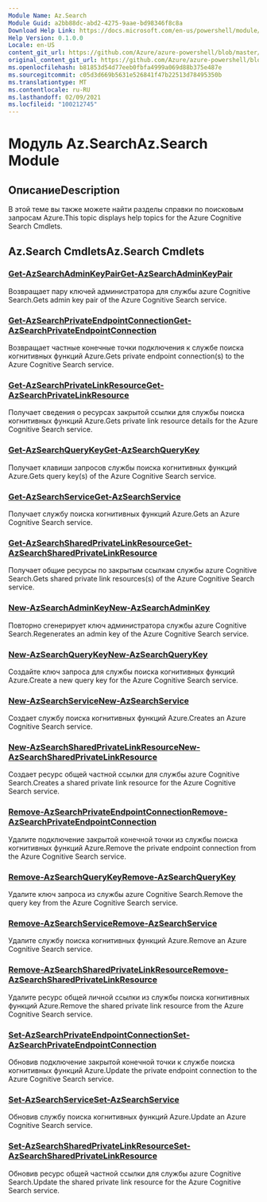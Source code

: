 ```yaml
---
Module Name: Az.Search
Module Guid: a2bb88dc-abd2-4275-9aae-bd98346f8c8a
Download Help Link: https://docs.microsoft.com/en-us/powershell/module/az.search
Help Version: 0.1.0.0
Locale: en-US
content_git_url: https://github.com/Azure/azure-powershell/blob/master/src/Search/Search/help/Az.Search.md
original_content_git_url: https://github.com/Azure/azure-powershell/blob/master/src/Search/Search/help/Az.Search.md
ms.openlocfilehash: b81853d54d77eeb0fbfa4999a069d88b375e487e
ms.sourcegitcommit: c05d3d669b5631e526841f47b22513d78495350b
ms.translationtype: MT
ms.contentlocale: ru-RU
ms.lasthandoff: 02/09/2021
ms.locfileid: "100212745"
---
```

# <span data-ttu-id="ae981-101">Модуль Az.Search</span><span class="sxs-lookup"><span data-stu-id="ae981-101">Az.Search Module</span></span>
## <span data-ttu-id="ae981-102">Описание</span><span class="sxs-lookup"><span data-stu-id="ae981-102">Description</span></span>
<span data-ttu-id="ae981-103">В этой теме вы также можете найти разделы справки по поисковым запросам Azure.</span><span class="sxs-lookup"><span data-stu-id="ae981-103">This topic displays help topics for the Azure Cognitive Search Cmdlets.</span></span>

## <span data-ttu-id="ae981-104">Az.Search Cmdlets</span><span class="sxs-lookup"><span data-stu-id="ae981-104">Az.Search Cmdlets</span></span>
### [<span data-ttu-id="ae981-105">Get-AzSearchAdminKeyPair</span><span class="sxs-lookup"><span data-stu-id="ae981-105">Get-AzSearchAdminKeyPair</span></span>](Get-AzSearchAdminKeyPair.md)
<span data-ttu-id="ae981-106">Возвращает пару ключей администратора для службы azure Cognitive Search.</span><span class="sxs-lookup"><span data-stu-id="ae981-106">Gets admin key pair of the Azure Cognitive Search service.</span></span>

### [<span data-ttu-id="ae981-107">Get-AzSearchPrivateEndpointConnection</span><span class="sxs-lookup"><span data-stu-id="ae981-107">Get-AzSearchPrivateEndpointConnection</span></span>](Get-AzSearchPrivateEndpointConnection.md)
<span data-ttu-id="ae981-108">Возвращает частные конечные точки подключения к службе поиска когнитивных функций Azure.</span><span class="sxs-lookup"><span data-stu-id="ae981-108">Gets private endpoint connection(s) to the Azure Cognitive Search service.</span></span>

### [<span data-ttu-id="ae981-109">Get-AzSearchPrivateLinkResource</span><span class="sxs-lookup"><span data-stu-id="ae981-109">Get-AzSearchPrivateLinkResource</span></span>](Get-AzSearchPrivateLinkResource.md)
<span data-ttu-id="ae981-110">Получает сведения о ресурсах закрытой ссылки для службы поиска когнитивных функций Azure.</span><span class="sxs-lookup"><span data-stu-id="ae981-110">Gets private link resource details for the Azure Cognitive Search service.</span></span>

### [<span data-ttu-id="ae981-111">Get-AzSearchQueryKey</span><span class="sxs-lookup"><span data-stu-id="ae981-111">Get-AzSearchQueryKey</span></span>](Get-AzSearchQueryKey.md)
<span data-ttu-id="ae981-112">Получает клавиши запросов службы поиска когнитивных функций Azure.</span><span class="sxs-lookup"><span data-stu-id="ae981-112">Gets query key(s) of the Azure Cognitive Search service.</span></span>

### [<span data-ttu-id="ae981-113">Get-AzSearchService</span><span class="sxs-lookup"><span data-stu-id="ae981-113">Get-AzSearchService</span></span>](Get-AzSearchService.md)
<span data-ttu-id="ae981-114">Получает службу поиска когнитивных функций Azure.</span><span class="sxs-lookup"><span data-stu-id="ae981-114">Gets an Azure Cognitive Search service.</span></span>

### [<span data-ttu-id="ae981-115">Get-AzSearchSharedPrivateLinkResource</span><span class="sxs-lookup"><span data-stu-id="ae981-115">Get-AzSearchSharedPrivateLinkResource</span></span>](Get-AzSearchSharedPrivateLinkResource.md)
<span data-ttu-id="ae981-116">Получает общие ресурсы по закрытым ссылкам службы azure Cognitive Search.</span><span class="sxs-lookup"><span data-stu-id="ae981-116">Gets shared private link resources(s) of the Azure Cognitive Search service.</span></span>

### [<span data-ttu-id="ae981-117">New-AzSearchAdminKey</span><span class="sxs-lookup"><span data-stu-id="ae981-117">New-AzSearchAdminKey</span></span>](New-AzSearchAdminKey.md)
<span data-ttu-id="ae981-118">Повторно сгенерирует ключ администратора службы azure Cognitive Search.</span><span class="sxs-lookup"><span data-stu-id="ae981-118">Regenerates an admin key of the Azure Cognitive Search service.</span></span>

### [<span data-ttu-id="ae981-119">New-AzSearchQueryKey</span><span class="sxs-lookup"><span data-stu-id="ae981-119">New-AzSearchQueryKey</span></span>](New-AzSearchQueryKey.md)
<span data-ttu-id="ae981-120">Создайте ключ запроса для службы поиска когнитивных функций Azure.</span><span class="sxs-lookup"><span data-stu-id="ae981-120">Create a new query key for the Azure Cognitive Search service.</span></span>

### [<span data-ttu-id="ae981-121">New-AzSearchService</span><span class="sxs-lookup"><span data-stu-id="ae981-121">New-AzSearchService</span></span>](New-AzSearchService.md)
<span data-ttu-id="ae981-122">Создает службу поиска когнитивных функций Azure.</span><span class="sxs-lookup"><span data-stu-id="ae981-122">Creates an Azure Cognitive Search service.</span></span>

### [<span data-ttu-id="ae981-123">New-AzSearchSharedPrivateLinkResource</span><span class="sxs-lookup"><span data-stu-id="ae981-123">New-AzSearchSharedPrivateLinkResource</span></span>](New-AzSearchSharedPrivateLinkResource.md)
<span data-ttu-id="ae981-124">Создает ресурс общей частной ссылки для службы azure Cognitive Search.</span><span class="sxs-lookup"><span data-stu-id="ae981-124">Creates a shared private link resource for the Azure Cognitive Search service.</span></span>

### [<span data-ttu-id="ae981-125">Remove-AzSearchPrivateEndpointConnection</span><span class="sxs-lookup"><span data-stu-id="ae981-125">Remove-AzSearchPrivateEndpointConnection</span></span>](Remove-AzSearchPrivateEndpointConnection.md)
<span data-ttu-id="ae981-126">Удалите подключение закрытой конечной точки из службы поиска когнитивных функций Azure.</span><span class="sxs-lookup"><span data-stu-id="ae981-126">Remove the private endpoint connection from the Azure Cognitive Search service.</span></span>

### [<span data-ttu-id="ae981-127">Remove-AzSearchQueryKey</span><span class="sxs-lookup"><span data-stu-id="ae981-127">Remove-AzSearchQueryKey</span></span>](Remove-AzSearchQueryKey.md)
<span data-ttu-id="ae981-128">Удалите ключ запроса из службы azure Cognitive Search.</span><span class="sxs-lookup"><span data-stu-id="ae981-128">Remove the query key from the Azure Cognitive Search service.</span></span>

### [<span data-ttu-id="ae981-129">Remove-AzSearchService</span><span class="sxs-lookup"><span data-stu-id="ae981-129">Remove-AzSearchService</span></span>](Remove-AzSearchService.md)
<span data-ttu-id="ae981-130">Удалите службу поиска когнитивных функций Azure.</span><span class="sxs-lookup"><span data-stu-id="ae981-130">Remove an Azure Cognitive Search service.</span></span>

### [<span data-ttu-id="ae981-131">Remove-AzSearchSharedPrivateLinkResource</span><span class="sxs-lookup"><span data-stu-id="ae981-131">Remove-AzSearchSharedPrivateLinkResource</span></span>](Remove-AzSearchSharedPrivateLinkResource.md)
<span data-ttu-id="ae981-132">Удалите ресурс общей личной ссылки из службы поиска когнитивных функций Azure.</span><span class="sxs-lookup"><span data-stu-id="ae981-132">Remove the shared private link resource from the Azure Cognitive Search service.</span></span>

### [<span data-ttu-id="ae981-133">Set-AzSearchPrivateEndpointConnection</span><span class="sxs-lookup"><span data-stu-id="ae981-133">Set-AzSearchPrivateEndpointConnection</span></span>](Set-AzSearchPrivateEndpointConnection.md)
<span data-ttu-id="ae981-134">Обновив подключение закрытой конечной точки к службе поиска когнитивных функций Azure.</span><span class="sxs-lookup"><span data-stu-id="ae981-134">Update the private endpoint connection to the Azure Cognitive Search service.</span></span>

### [<span data-ttu-id="ae981-135">Set-AzSearchService</span><span class="sxs-lookup"><span data-stu-id="ae981-135">Set-AzSearchService</span></span>](Set-AzSearchService.md)
<span data-ttu-id="ae981-136">Обновив службу поиска когнитивных функций Azure.</span><span class="sxs-lookup"><span data-stu-id="ae981-136">Update an Azure Cognitive Search service.</span></span>

### [<span data-ttu-id="ae981-137">Set-AzSearchSharedPrivateLinkResource</span><span class="sxs-lookup"><span data-stu-id="ae981-137">Set-AzSearchSharedPrivateLinkResource</span></span>](Set-AzSearchSharedPrivateLinkResource.md)
<span data-ttu-id="ae981-138">Обновив ресурс общей частной ссылки для службы azure Cognitive Search.</span><span class="sxs-lookup"><span data-stu-id="ae981-138">Update the shared private link resource for the Azure Cognitive Search service.</span></span>

